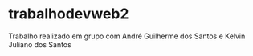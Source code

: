 # trabalhodevweb2
Trabalho realizado em grupo com André Guilherme dos Santos e Kelvin Juliano dos Santos
